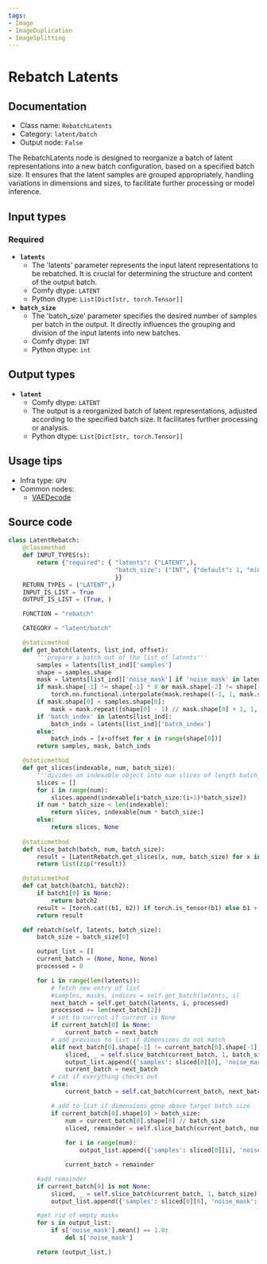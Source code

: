 ```yaml
---
tags:
- Image
- ImageDuplication
- ImageSplitting
---
```


# Rebatch Latents
## Documentation
- Class name: `RebatchLatents`
- Category: `latent/batch`
- Output node: `False`

The RebatchLatents node is designed to reorganize a batch of latent representations into a new batch configuration, based on a specified batch size. It ensures that the latent samples are grouped appropriately, handling variations in dimensions and sizes, to facilitate further processing or model inference.
## Input types
### Required
- **`latents`**
    - The 'latents' parameter represents the input latent representations to be rebatched. It is crucial for determining the structure and content of the output batch.
    - Comfy dtype: `LATENT`
    - Python dtype: `List[Dict[str, torch.Tensor]]`
- **`batch_size`**
    - The 'batch_size' parameter specifies the desired number of samples per batch in the output. It directly influences the grouping and division of the input latents into new batches.
    - Comfy dtype: `INT`
    - Python dtype: `int`
## Output types
- **`latent`**
    - Comfy dtype: `LATENT`
    - The output is a reorganized batch of latent representations, adjusted according to the specified batch size. It facilitates further processing or analysis.
    - Python dtype: `List[Dict[str, torch.Tensor]]`
## Usage tips
- Infra type: `GPU`
- Common nodes:
    - [VAEDecode](../../Comfy/Nodes/VAEDecode.md)



## Source code
```python
class LatentRebatch:
    @classmethod
    def INPUT_TYPES(s):
        return {"required": { "latents": ("LATENT",),
                              "batch_size": ("INT", {"default": 1, "min": 1, "max": 4096}),
                              }}
    RETURN_TYPES = ("LATENT",)
    INPUT_IS_LIST = True
    OUTPUT_IS_LIST = (True, )

    FUNCTION = "rebatch"

    CATEGORY = "latent/batch"

    @staticmethod
    def get_batch(latents, list_ind, offset):
        '''prepare a batch out of the list of latents'''
        samples = latents[list_ind]['samples']
        shape = samples.shape
        mask = latents[list_ind]['noise_mask'] if 'noise_mask' in latents[list_ind] else torch.ones((shape[0], 1, shape[2]*8, shape[3]*8), device='cpu')
        if mask.shape[-1] != shape[-1] * 8 or mask.shape[-2] != shape[-2]:
            torch.nn.functional.interpolate(mask.reshape((-1, 1, mask.shape[-2], mask.shape[-1])), size=(shape[-2]*8, shape[-1]*8), mode="bilinear")
        if mask.shape[0] < samples.shape[0]:
            mask = mask.repeat((shape[0] - 1) // mask.shape[0] + 1, 1, 1, 1)[:shape[0]]
        if 'batch_index' in latents[list_ind]:
            batch_inds = latents[list_ind]['batch_index']
        else:
            batch_inds = [x+offset for x in range(shape[0])]
        return samples, mask, batch_inds

    @staticmethod
    def get_slices(indexable, num, batch_size):
        '''divides an indexable object into num slices of length batch_size, and a remainder'''
        slices = []
        for i in range(num):
            slices.append(indexable[i*batch_size:(i+1)*batch_size])
        if num * batch_size < len(indexable):
            return slices, indexable[num * batch_size:]
        else:
            return slices, None
    
    @staticmethod
    def slice_batch(batch, num, batch_size):
        result = [LatentRebatch.get_slices(x, num, batch_size) for x in batch]
        return list(zip(*result))

    @staticmethod
    def cat_batch(batch1, batch2):
        if batch1[0] is None:
            return batch2
        result = [torch.cat((b1, b2)) if torch.is_tensor(b1) else b1 + b2 for b1, b2 in zip(batch1, batch2)]
        return result

    def rebatch(self, latents, batch_size):
        batch_size = batch_size[0]

        output_list = []
        current_batch = (None, None, None)
        processed = 0

        for i in range(len(latents)):
            # fetch new entry of list
            #samples, masks, indices = self.get_batch(latents, i)
            next_batch = self.get_batch(latents, i, processed)
            processed += len(next_batch[2])
            # set to current if current is None
            if current_batch[0] is None:
                current_batch = next_batch
            # add previous to list if dimensions do not match
            elif next_batch[0].shape[-1] != current_batch[0].shape[-1] or next_batch[0].shape[-2] != current_batch[0].shape[-2]:
                sliced, _ = self.slice_batch(current_batch, 1, batch_size)
                output_list.append({'samples': sliced[0][0], 'noise_mask': sliced[1][0], 'batch_index': sliced[2][0]})
                current_batch = next_batch
            # cat if everything checks out
            else:
                current_batch = self.cat_batch(current_batch, next_batch)

            # add to list if dimensions gone above target batch size
            if current_batch[0].shape[0] > batch_size:
                num = current_batch[0].shape[0] // batch_size
                sliced, remainder = self.slice_batch(current_batch, num, batch_size)
                
                for i in range(num):
                    output_list.append({'samples': sliced[0][i], 'noise_mask': sliced[1][i], 'batch_index': sliced[2][i]})

                current_batch = remainder

        #add remainder
        if current_batch[0] is not None:
            sliced, _ = self.slice_batch(current_batch, 1, batch_size)
            output_list.append({'samples': sliced[0][0], 'noise_mask': sliced[1][0], 'batch_index': sliced[2][0]})

        #get rid of empty masks
        for s in output_list:
            if s['noise_mask'].mean() == 1.0:
                del s['noise_mask']

        return (output_list,)

```
